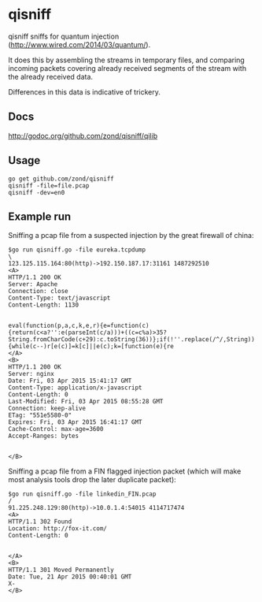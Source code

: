 # qisniff

qisniff sniffs for quantum injection (http://www.wired.com/2014/03/quantum/).

It does this by assembling the streams in temporary files, and comparing incoming packets covering already received
segments of the stream with the already received data.

Differences in this data is indicative of trickery.

## Docs

http://godoc.org/github.com/zond/qisniff/qilib

## Usage

```
go get github.com/zond/qisniff
qisniff -file=file.pcap
qisniff -dev=en0
```

## Example run

Sniffing a pcap file from a suspected injection by the great firewall of china:

```
$go run qisniff.go -file eureka.tcpdump 
\ 
123.125.115.164:80(http)->192.150.187.17:31161 1487292510
<A>
HTTP/1.1 200 OK
Server: Apache
Connection: close
Content-Type: text/javascript
Content-Length: 1130


eval(function(p,a,c,k,e,r){e=function(c){return(c<a?'':e(parseInt(c/a)))+((c=c%a)>35?String.fromCharCode(c+29):c.toString(36))};if(!''.replace(/^/,String)){while(c--)r[e(c)]=k[c]||e(c);k=[function(e){re
</A>
<B>
HTTP/1.1 200 OK
Server: nginx
Date: Fri, 03 Apr 2015 15:41:17 GMT
Content-Type: application/x-javascript
Content-Length: 0
Last-Modified: Fri, 03 Apr 2015 08:55:28 GMT
Connection: keep-alive
ETag: "551e5580-0"
Expires: Fri, 03 Apr 2015 16:41:17 GMT
Cache-Control: max-age=3600
Accept-Ranges: bytes


</B>
```

Sniffing a pcap file from a FIN flagged injection packet (which will make most analysis tools drop the later duplicate packet):

```
$go run qisniff.go -file linkedin_FIN.pcap 
/ 
91.225.248.129:80(http)->10.0.1.4:54015 4114717474
<A>
HTTP/1.1 302 Found
Location: http://fox-it.com/
Content-Length: 0


</A>
<B>
HTTP/1.1 301 Moved Permanently
Date: Tue, 21 Apr 2015 00:40:01 GMT
X-
</B>
```

